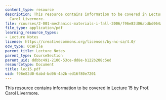 ```yaml
---
content_type: resource
description: This resource contains information to be covered in Lecture 15 by Prof.
  Carol Livermore.
file: /courses/2-001-mechanics-materials-i-fall-2006/f96e82d06abdbd064a2bed16f80e7201_lec15.pdf
file_type: application/pdf
learning_resource_types:
- Lecture Notes
license: https://creativecommons.org/licenses/by-nc-sa/4.0/
ocw_type: OCWFile
parent_title: Lecture Notes
parent_type: CourseSection
parent_uid: ddbbc491-2106-53ce-dd8e-b122b208c5ed
resourcetype: Document
title: lec15.pdf
uid: f96e82d0-6abd-bd06-4a2b-ed16f80e7201
---
```

This resource contains information to be covered in Lecture 15 by Prof. Carol Livermore.